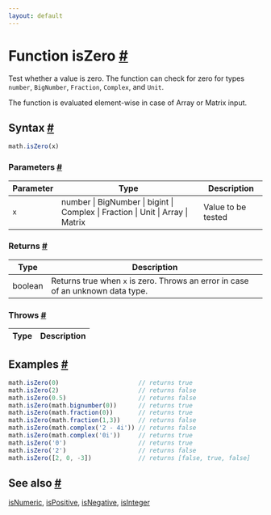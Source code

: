 ```yaml
---
layout: default
---
```


<!-- Note: This file is automatically generated from source code comments. Changes made in this file will be overridden. -->

<h1 id="function-iszero">Function isZero <a href="#function-iszero" title="Permalink">#</a></h1>

Test whether a value is zero.
The function can check for zero for types `number`, `BigNumber`, `Fraction`,
`Complex`, and `Unit`.

The function is evaluated element-wise in case of Array or Matrix input.


<h2 id="syntax">Syntax <a href="#syntax" title="Permalink">#</a></h2>

```js
math.isZero(x)
```

<h3 id="parameters">Parameters <a href="#parameters" title="Permalink">#</a></h3>

Parameter | Type | Description
--------- | ---- | -----------
`x` | number &#124; BigNumber &#124; bigint &#124; Complex &#124; Fraction &#124; Unit &#124; Array &#124; Matrix | Value to be tested

<h3 id="returns">Returns <a href="#returns" title="Permalink">#</a></h3>

Type | Description
---- | -----------
boolean | Returns true when `x` is zero. Throws an error in case of an unknown data type.


<h3 id="throws">Throws <a href="#throws" title="Permalink">#</a></h3>

Type | Description
---- | -----------


<h2 id="examples">Examples <a href="#examples" title="Permalink">#</a></h2>

```js
math.isZero(0)                      // returns true
math.isZero(2)                      // returns false
math.isZero(0.5)                    // returns false
math.isZero(math.bignumber(0))      // returns true
math.isZero(math.fraction(0))       // returns true
math.isZero(math.fraction(1,3))     // returns false
math.isZero(math.complex('2 - 4i')) // returns false
math.isZero(math.complex('0i'))     // returns true
math.isZero('0')                    // returns true
math.isZero('2')                    // returns false
math.isZero([2, 0, -3])             // returns [false, true, false]
```


<h2 id="see-also">See also <a href="#see-also" title="Permalink">#</a></h2>

[isNumeric](isNumeric.html),
[isPositive](isPositive.html),
[isNegative](isNegative.html),
[isInteger](isInteger.html)
